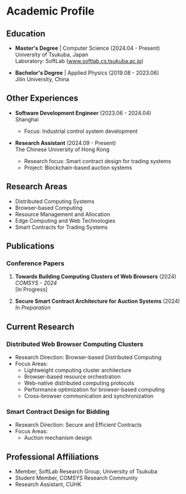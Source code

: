 # Academic Profile

## Education

- **Master's Degree** | Computer Science (2024.04 - Present)  
  University of Tsukuba, Japan  
  Laboratory: SoftLab (www.softlab.cs.tsukuba.ac.jp)

- **Bachelor's Degree** | Applied Physics (2019.08 - 2023.06)  
  Jilin University, China

## Other Experiences


    
- **Software Development Engineer** (2023.06 - 2024.04)  
  Shanghai  
  - Focus: Industrial control system development
  
- **Research Assistant** (2024.09 - Present)  
  The Chinese University of Hong Kong  
  - Research focus: Smart contract design for trading systems
  - Project: Blockchain-based auction systems
 
    
## Research Areas
- Distributed Computing Systems
- Browser-based Computing
- Resource Management and Allocation
- Edge Computing and Web Technologies
- Smart Contracts for Trading Systems


## Publications

### Conference Papers
1. **Towards Building Computing Clusters of Web Browsers** (2024)  
   *COMSYS - 2024*  
   [In Progress]

2. **Secure Smart Contract Architecture for Auction Systems** (2024)  
   *In Preparation*  

## Current Research

### Distributed Web Browser Computing Clusters
- Research Direction: Browser-based Distributed Computing
- Focus Areas:
  - Lightweight computing cluster architecture
  - Browser-based resource orchestration
  - Web-native distributed computing protocols
  - Performance optimization for browser-based computing
  - Cross-browser communication and synchronization

### Smart Contract Design for Bidding
- Research Direction: Secure and Efficient Contracts
- Focus Areas:
  - Auction mechanism design

## Professional Affiliations
- Member, SoftLab Research Group, University of Tsukuba
- Student Member, COMSYS Research Community
- Research Assistant, CUHK

